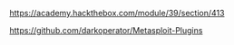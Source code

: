 

https://academy.hackthebox.com/module/39/section/413

https://github.com/darkoperator/Metasploit-Plugins